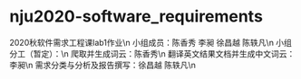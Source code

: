 # nju2020-software_requirements
2020秋软件需求工程课lab1作业\n
小组成员：陈香秀 李昶 徐昌越 陈轶凡\n
小组分工（暂定）：\n
  爬取并生成词云：陈香秀\n
  翻译英文结果文档并生成中文词云：李昶\n
  需求分类与分析及报告撰写：徐昌越 陈轶凡\n
